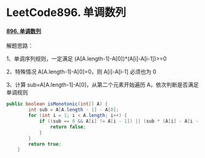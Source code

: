 # LeetCode896. 单调数列

#### [896. 单调数列](https://leetcode-cn.com/problems/monotonic-array/)

解题思路：

1、单调序列规则，一定满足 (A[A.length-1]-A[0])*(A[i]-A[i-1])>=0

2、特殊情况 A[A.length-1]-A[0]=0，则 A[i]-A[i-1] 必须也为 0

3、计算 sub=A[A.length-1]-A[0]，从第二个元素开始遍历 A，依次判断是否满足单调规则

```java
public boolean isMonotonic(int[] A) {
        int sub = A[A.length - 1] - A[0];
        for (int i = 1; i < A.length; i++) {
            if ((sub == 0 && A[i] != A[i - 1]) || (sub * (A[i] - A[i - 1]) < 0)) {
                return false;
            }
        }
        return true;
    }
```


